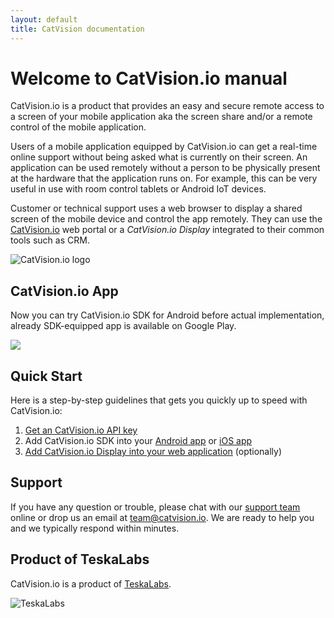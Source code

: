 ```yaml
---
layout: default
title: CatVision documentation
---
```


# Welcome to CatVision.io manual

CatVision.io is a product that provides an easy and secure remote access to a screen of your mobile application aka the screen share and/or a remote control of the mobile application.

Users of a mobile application equipped by CatVision.io can get a real-time online support without being asked what is currently on their screen. An application can be used remotely without a person to be physically present at the hardware that the application runs on. For example, this can be very useful in use with room control tablets or Android IoT devices.

Customer or technical support uses a web browser to display a shared screen of the mobile device and control the app remotely. They can use the [CatVision.io](https://app.catvision.io/) web portal or a _CatVision.io Display_ integrated to their common tools such as CRM.

![CatVision.io logo]({{site.baseurl}}/catvision/assets/images/catvision-logo-03.png)

## CatVision.io App

Now you can try CatVision.io SDK for Android before actual implementation, already SDK-equipped app is available on Google Play.

[![]({{site.baseurl}}/catvision/assets/images/google_play_badge.png)](https://play.google.com/store/apps/details?id=io.catvision.appl&hl=en&ah=w4CyTRg17aiaKAzNpPwG5eYZqts&utm_source=docs&pcampaignid=tl1802_appRelease)

## Quick Start

Here is a step-by-step guidelines that gets you quickly up to speed with CatVision.io:

1. [Get an CatVision.io API key]({{site.baseurl}}/catvision/get-started/api-key.html)
2. Add CatVision.io SDK into your [Android app]({{site.baseurl}}/catvision/get-started/sdk-android.html) or [iOS app]({{site.baseurl}}/catvision/get-started/sdk-ios.html)
3. [Add CatVision.io Display into your web application]({{site.baseurl}}/catvision/get-started/display.html) \(optionally\)

## Support

If you have any question or trouble, please chat with our [support team](https://tawk.to/chat/5978bc920d1bb37f1f7a5f6a/default/?$_tawk_popout=true) online or drop us an email at [team@catvision.io](mailto:team@catvision.io). We are ready to help you and we typically respond within minutes.

## Product of TeskaLabs

CatVision.io is a product of [TeskaLabs](https://www.teskalabs.com).

![TeskaLabs]({{site.baseurl}}/catvision/assets/images/teskalabs-logo.png)

